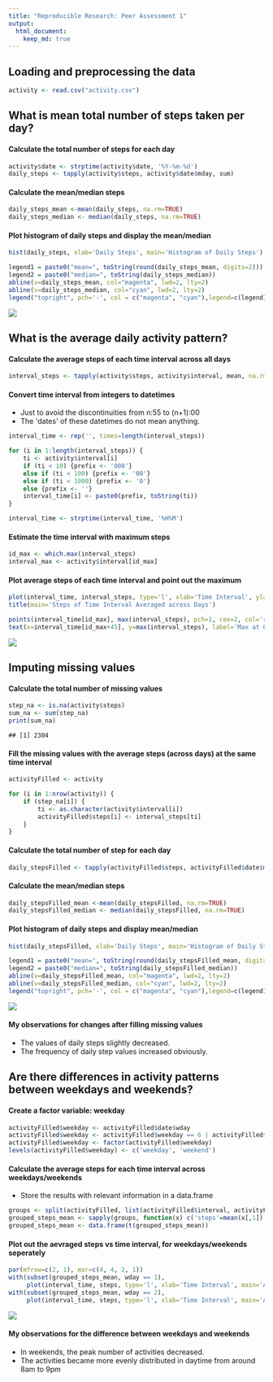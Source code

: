```yaml
---
title: "Reproducible Research: Peer Assessment 1"
output: 
  html_document:
    keep_md: true
---
```




## Loading and preprocessing the data

```r
activity <- read.csv("activity.csv")
```


## What is mean total number of steps taken per day?
#### Calculate the total number of steps for each day

```r
activity$date <- strptime(activity$date, '%Y-%m-%d')
daily_steps <- tapply(activity$steps, activity$date$mday, sum)
```
#### Calculate the mean/median steps

```r
daily_steps_mean <-mean(daily_steps, na.rm=TRUE)
daily_steps_median <- median(daily_steps, na.rm=TRUE)
```

#### Plot histogram of daily steps and display the mean/median

```r
hist(daily_steps, xlab='Daily Steps', main='Histogram of Daily Steps')

legend1 = paste0("mean=", toString(round(daily_steps_mean, digits=2)))
legend2 = paste0("median=", toString(daily_steps_median))
abline(v=daily_steps_mean, col="magenta", lwd=2, lty=2)
abline(v=daily_steps_median, col="cyan", lwd=2, lty=2)
legend("topright", pch='-', col = c("magenta", "cyan"),legend=c(legend1, legend2))
```

![](PA1_template_files/figure-html/perDay3-1.png)<!-- -->


## What is the average daily activity pattern?
#### Calculate the average steps of each time interval across all days 

```r
interval_steps <- tapply(activity$steps, activity$interval, mean, na.rm=TRUE)
```

#### Convert time interval from integers to datetimes
- Just to avoid the discontinuities from n:55 to (n+1):00 
- The 'dates' of these datetimes do not mean anything. 

```r
interval_time <- rep('', times=length(interval_steps))

for (i in 1:length(interval_steps)) {
    ti <- activity$interval[i]
    if (ti < 10) {prefix <- '000'}
    else if (ti < 100) {prefix <- '00'}
    else if (ti < 1000) {prefix <- '0'}
    else {prefix <- ''}
    interval_time[i] <- paste0(prefix, toString(ti))
}

interval_time <- strptime(interval_time, '%H%M')
```

#### Estimate the time interval with maximum steps

```r
id_max <- which.max(interval_steps)
interval_max <- activity$interval[id_max]
```

#### Plot average steps of each time interval and point out the maximum

```r
plot(interval_time, interval_steps, type='l', xlab='Time Interval', ylab='Steps')
title(main='Steps of Time Interval Averaged across Days')

points(interval_time[id_max], max(interval_steps), pch=1, cex=2, col='red')
text(x=interval_time[id_max+45], y=max(interval_steps), label='Max at 08:35', col='red')
```

![](PA1_template_files/figure-html/perInterval4-1.png)<!-- -->


## Imputing missing values
#### Calculate the total number of missing values

```r
step_na <- is.na(activity$steps)
sum_na <- sum(step_na)
print(sum_na)
```

```
## [1] 2304
```

#### Fill the missing values with the average steps (across days) at the same time interval

```r
activityFilled <- activity

for (i in 1:nrow(activity)) {
    if (step_na[i]) {
        ti <- as.character(activity$interval[i])
        activityFilled$steps[i] <- interval_steps[ti]
    }
}
```

#### Calculate the total number of step for each day

```r
daily_stepsFilled <- tapply(activityFilled$steps, activityFilled$date$mday, sum)
```

#### Calculate the mean/median steps

```r
daily_stepsFilled_mean <-mean(daily_stepsFilled, na.rm=TRUE)
daily_stepsFilled_median <- median(daily_stepsFilled, na.rm=TRUE)
```

#### Plot histogram of daily steps and display mean/median

```r
hist(daily_stepsFilled, xlab='Daily Steps', main='Histogram of Daily Steps after Fiiling NA')

legend1 = paste0("mean=", toString(round(daily_stepsFilled_mean, digits=2)))
legend2 = paste0("median=", toString(daily_stepsFilled_median))
abline(v=daily_stepsFilled_mean, col="magenta", lwd=2, lty=2)
abline(v=daily_stepsFilled_median, col="cyan", lwd=2, lty=2)
legend("topright", pch='-', col = c("magenta", "cyan"),legend=c(legend1, legend2))
```

![](PA1_template_files/figure-html/missing5-1.png)<!-- -->

#### My observations for changes after filling missing values
- The values of daily steps slightly decreased.
- The frequency of daily step values increased obviously.


## Are there differences in activity patterns between weekdays and weekends?
#### Create a factor variable: weekday

```r
activityFilled$weekday <- activityFilled$date$wday
activityFilled$weekday <- activityFilled$weekday == 6 | activityFilled$weekday == 0
activityFilled$weekday <- factor(activityFilled$weekday)
levels(activityFilled$weekday) <- c('weekday', 'weekend')
```

#### Calculate the average steps for each time interval across weekdays/weekends
- Store the results with relevant information in a data.frame

```r
groups <- split(activityFilled, list(activityFilled$interval, activityFilled$weekday))
grouped_steps_mean <- sapply(groups, function(x) c('steps'=mean(x[,1]), 'interval'=x[1,3], 'wday'=x[1,4]))
grouped_steps_mean <- data.frame(t(grouped_steps_mean))
```

#### Plot out the aevraged steps vs time interval, for weekdays/weekends seperately 

```r
par(mfrow=c(2, 1), mar=c(4, 4, 2, 1)) 
with(subset(grouped_steps_mean, wday == 1), 
     plot(interval_time, steps, type='l', xlab='Time Interval', main='Averaged across Weekdays', ylim=c(0, 250)))
with(subset(grouped_steps_mean, wday == 2), 
     plot(interval_time, steps, type='l', xlab='Time Interval', main='Averaged across Weekends', ylim=c(0, 250)))
```

![](PA1_template_files/figure-html/weekday3-1.png)<!-- -->

#### My observations for the difference between weekdays and weekends
- In weekends, the peak number of activities decreased.
- The activities became more evenly distributed in daytime from around 8am to 9pm
